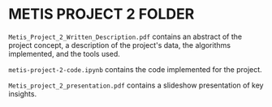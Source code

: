 # METIS PROJECT 2 FOLDER

`Metis_Project_2_Written_Description.pdf` contains an abstract of the project concept, a description of the project's data, the algorithms implemented, and the tools used.

`metis-project-2-code.ipynb` contains the code implemented for the project.

`Metis_project_2_presentation.pdf` contains a slideshow presentation of key insights.
